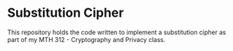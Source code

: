 # Substitution Cipher
This repository holds the code written to implement a substitution cipher as part of my MTH 312 - Cryptography and Privacy class.
